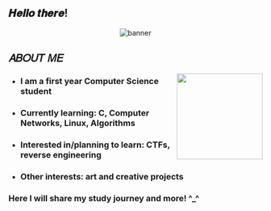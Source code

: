 ## 𝑯𝒆𝒍𝒍𝒐 𝒕𝒉𝒆𝒓𝒆!
<p align="center">
  <img src="https://github.com/user-attachments/assets/fbcf9e4b-5a8c-4be3-8456-da7f80b1d1c0" alt="banner"/>
</p>

## 𝐴𝐵𝑂𝑈𝑇 𝑀𝐸
<div>
<img src="https://github.com/user-attachments/assets/e1b4ebfe-d295-49d6-8c01-a4c9f11ff806" align="right" width=170>
  </div>
<div>
<ul>
  <li><h3>I am a first year Computer Science student</h3></li>
  <li><h3>Currently learning:</b> C, Computer Networks, Linux, Algorithms</h3></li>
  <li><h3>Interested in/planning to learn:</b> CTFs, reverse engineering </h3></li>
  <li><h3>Other interests:</b> art and creative projects</h3></li>
</ul>
</div>
<div>
<h3>Here I will share my study journey and more! ^_^</h3>
</div>



<!--!

**doll-exe/doll-exe** is a ✨ _special_ ✨ repository because its `README.md` (this file) appears on your GitHub profile.

Here are some ideas to get you started:

- 🔭 I’m currently working on ...
- 🌱 I’m currently learning ...
- 👯 I’m looking to collaborate on ...
- 🤔 I’m looking for help with ...
- 💬 Ask me about ...
- 📫 How to reach me: ...
- 😄 Pronouns: ...
- ⚡ Fun fact: ...
-->
